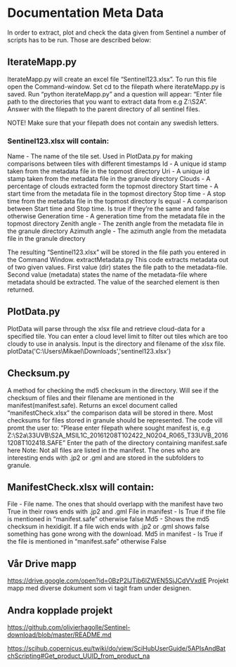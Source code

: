 # Documentation Meta Data
In order to extract, plot and check the data given from Sentinel a number of scripts has to be run. Those are described below:
## IterateMapp.py
IterateMapp.py will create an excel file “Sentinel123.xlsx”. To run this file open the Command-window. Set cd to the filepath where iterateMapp.py is saved. Run “python iterateMapp.py” and a question will appear: “Enter file path to the directories that you want to extract data from e.g  Z:\S2A”.  Answer with the filepath to the parent directory of all sentinel files. 

NOTE! Make sure that your filepath does not contain any swedish letters.

### Sentinel123.xlsx will contain:
Name - The name of the tile set. Used in PlotData.py for making comparisons between tiles with different timestamps
Id - A unique id stamp taken from the metadata file in the topmost  directory
Uri -  A unique id stamp taken from the metadata file in the granule  directory
Clouds - A percentage of clouds extracted form the topmost directory
Start time - A start time from  the metadata file in the topmost  directory
Stop time - A stop time from the metadata file in the topmost directory
Is equal - A comparison between Start time and Stop time. Is true if they’re the same and false otherwise
Generation time - A generation time from the metadata file in the topmost directory
Zenith angle - The zenith angle from the metadata file in the granule  directory
Azimuth angle - The azimuth angle from the metadata file in the granule  directory

The resulting “Sentinel123.xlsx” will be stored in the file path you entered in the Command Window. 
extractMetadata.py
This code extracts metadata out of two given values. First value (dir) states the file path to the metadata-file. Second value (metadata) states the name of the metadata-file where metadata should be extracted. The value of the searched element is then returned.

## PlotData.py
PlotData will parse through the xlsx file and retrieve cloud-data for a specified tile. 
You can enter a cloud level limit to filter out tiles which are too cloudy to use in analysis. 
Input is the directory and filename of the xlsx file.
plotData('C:\Users\Mikael\Downloads','sentinel123.xlsx')

## Checksum.py
A method for checking the md5 checksum in the directory. Will see if the checksum of files and their filename are mentioned in the manifest(manifest.safe). Returns an excel document called “manifestCheck.xlsx” the comparison data will be stored in there. Most checksums for files stored in granule should be represented. The code vill promt the user to:
“Please enter filepath where sought manifest is, e.g Z:\S2a\\33UVB\S2A_MSIL1C_20161208T102422_N0204_R065_T33UVB_20161208T102418.SAFE” 
Enter the path of the directory containing manifest.safe here
Note: Not all files are listed in the manifest. The ones who are interesting ends with .jp2 or .gml and are stored in the subfolders to granule.

## ManifestCheck.xlsx will contain:
File - File name. The ones that should overlapp with the manifest have two True in their rows ends with .jp2 and .gml
File in manifest - Is True if the file is mentioned in “manifest.safe” otherwise false
Md5 - Shows the md5 checksum in hexidigit. If a file wich ends with .jp2 or .gml shows false something has gone wrong with the download.
Md5 in manifest -  Is True if the file is mentioned in “manifest.safe” otherwise False

## Vår Drive mapp
https://drive.google.com/open?id=0BzP2lJTib6lZWEN5SjJCdVVxdlE Projekt mapp med diverse dokument som vi tagit fram under designen.

## Andra kopplade projekt
https://github.com/olivierhagolle/Sentinel-download/blob/master/README.md

https://scihub.copernicus.eu/twiki/do/view/SciHubUserGuide/5APIsAndBatchScripting#Get_product_UUID_from_product_na
